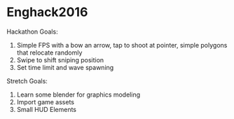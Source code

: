 # Enghack2016

Hackathon Goals:

1. Simple FPS with a bow an arrow, tap to shoot at pointer, simple polygons that relocate randomly
2. Swipe to shift sniping position
3. Set time limit and wave spawning

Stretch Goals:
1. Learn some blender for graphics modeling
2. Import game assets
3. Small HUD Elements
